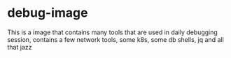 # debug-image

This is a image that contains many tools that are used in daily debugging session, contains a few network tools, some k8s, some db shells, jq and all that jazz
